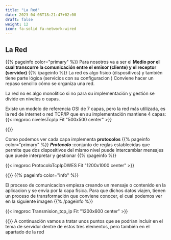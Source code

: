 ```yaml
---
title: "La Red"
date: 2023-04-08T18:21:47+02:00
draft: false
weight: 12
icon: fa-solid fa-network-wired
---
```

## La Red
{{% pageinfo color="primary" %}}
 Para nosotros va a ser el **Medio por el cual transcurre la comunicación entre el emisor (cliente) y el receptor (servidor)**
{{% /pageinfo %}}
La red es algo físico (dispositivos) y también tiene parte lógica (servicios con su  configuracion )
Conviene hacer un repaso sencillo cómo se organiza una red.

La red no es algo monolítico si no para su implementación y gestión se divide en niveles o capas. 

Existe un modelo de referencia OSI de 7 capas, pero la red más utilizada, es la red de internet o red TCP/IP que en su implementación mantiene 4 capas:
{{< imgproc  nivelesTcpIp Fit "500x500 center" >}}

{{</imgproc>}}

Como podemos ver cada capa implementa **protocolos**
{{% pageinfo color="primary" %}}
***Protocolo*** :conjunto de reglas establecidas que permite que dos dispositivos del mismo nivel puede intercambiar mensajes que puede interpretar y gestionar
{{% /pageinfo %}}

{{< imgproc  ProtocoloTcpIpDWES Fit "1200x1000 center" >}}

{{</imgproc>}}
{{% pageinfo color="info" %}}

El proceso de comunicacion empieza creando un mensaje o contenido  en la aplicacion y se envía por la capa física.
Para que dichos datos viajen, tienen un proceso de transformación que conviene conocer, el cual podemos ver en la siguiente imagen
{{% /pageinfo %}}

{{< imgproc Transmision_tcp_ip  Fit "1200x600 center" >}}

{{</imgproc>}}
A continuación vamos a tratar unos puntos que se podrían incluir en el tema de servidor dentre de estos tres elementos, pero también en el apartado de la red
